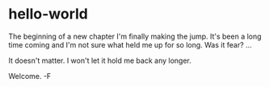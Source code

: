 # hello-world
The beginning of a new chapter
I'm finally making the jump. It's been a long time coming and I'm not sure what held me up for so long. Was it fear? 
...

It doesn't matter. I won't let it hold me back any longer.

Welcome.
-F
